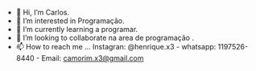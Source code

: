 - 👋 Hi, I’m  Carlos.
- 👀 I’m interested in Programação.
- 🌱 I’m currently learning  a programar.
- 💞️ I’m looking to collaborate  na area de programação .
- 📫 How to reach me ...
Instagran: @henrique.x3 - whatsapp: 1197526-8440 - Email: camorim.x3@gmail.com

<!---
Henrique-36/Henrique-36 is a ✨ special ✨ repository because its `README.md` (this file) appears on your GitHub profile.
You can click the Preview link to take a look at your changes.
--->
